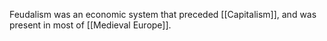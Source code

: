 Feudalism was an economic system that preceded [[Capitalism]], and was present in most of [[Medieval Europe]].